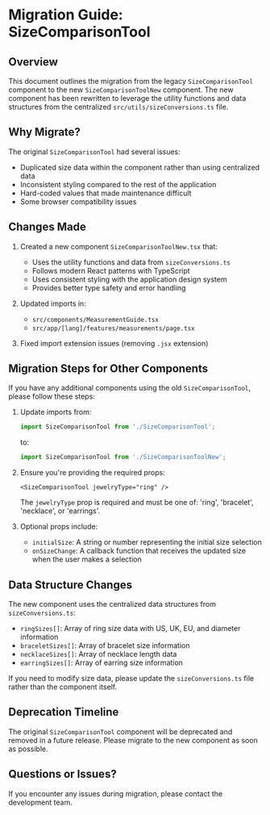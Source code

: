 # Migration Guide: SizeComparisonTool

## Overview

This document outlines the migration from the legacy `SizeComparisonTool` component to the new `SizeComparisonToolNew` component. The new component has been rewritten to leverage the utility functions and data structures from the centralized `src/utils/sizeConversions.ts` file.

## Why Migrate?

The original `SizeComparisonTool` had several issues:
- Duplicated size data within the component rather than using centralized data
- Inconsistent styling compared to the rest of the application
- Hard-coded values that made maintenance difficult
- Some browser compatibility issues

## Changes Made

1. Created a new component `SizeComparisonToolNew.tsx` that:
   - Uses the utility functions and data from `sizeConversions.ts`
   - Follows modern React patterns with TypeScript
   - Uses consistent styling with the application design system
   - Provides better type safety and error handling

2. Updated imports in:
   - `src/components/MeasurementGuide.tsx`
   - `src/app/[lang]/features/measurements/page.tsx`

3. Fixed import extension issues (removing `.jsx` extension)

## Migration Steps for Other Components

If you have any additional components using the old `SizeComparisonTool`, please follow these steps:

1. Update imports from:
   ```typescript
   import SizeComparisonTool from './SizeComparisonTool';
   ```
   
   to:
   ```typescript
   import SizeComparisonTool from './SizeComparisonToolNew';
   ```

2. Ensure you're providing the required props:
   ```tsx
   <SizeComparisonTool jewelryType="ring" />
   ```

   The `jewelryType` prop is required and must be one of: 'ring', 'bracelet', 'necklace', or 'earrings'.

3. Optional props include:
   - `initialSize`: A string or number representing the initial size selection
   - `onSizeChange`: A callback function that receives the updated size when the user makes a selection

## Data Structure Changes

The new component uses the centralized data structures from `sizeConversions.ts`:

- `ringSizes[]`: Array of ring size data with US, UK, EU, and diameter information
- `braceletSizes[]`: Array of bracelet size information
- `necklaceSizes[]`: Array of necklace length data
- `earringSizes[]`: Array of earring size information

If you need to modify size data, please update the `sizeConversions.ts` file rather than the component itself.

## Deprecation Timeline

The original `SizeComparisonTool` component will be deprecated and removed in a future release. Please migrate to the new component as soon as possible.

## Questions or Issues?

If you encounter any issues during migration, please contact the development team. 